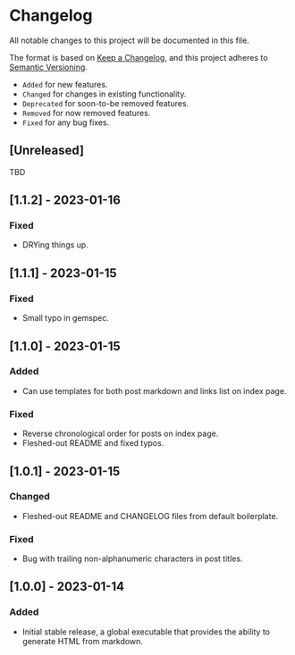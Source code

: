 # Changelog

All notable changes to this project will be documented in this file.

The format is based on [Keep a Changelog](https://keepachangelog.com/en/1.0.0/), and this project adheres to
[Semantic Versioning](https://semver.org/spec/v2.0.0.html).

* `Added` for new features.
* `Changed` for changes in existing functionality.
* `Deprecated` for soon-to-be removed features.
* `Removed` for now removed features.
* `Fixed` for any bug fixes.

## [Unreleased]

TBD

## [1.1.2] - 2023-01-16

### Fixed

* DRYing things up. 

## [1.1.1] - 2023-01-15

### Fixed

* Small typo in gemspec.

## [1.1.0] - 2023-01-15

### Added

* Can use templates for both post markdown and links list on index page.

### Fixed

* Reverse chronological order for posts on index page.
* Fleshed-out README and fixed typos.

## [1.0.1] - 2023-01-15

### Changed

* Fleshed-out README and CHANGELOG files from default boilerplate.

### Fixed

* Bug with trailing non-alphanumeric characters in post titles.

## [1.0.0] - 2023-01-14

### Added

* Initial stable release, a global executable that provides the ability to generate HTML from markdown.
